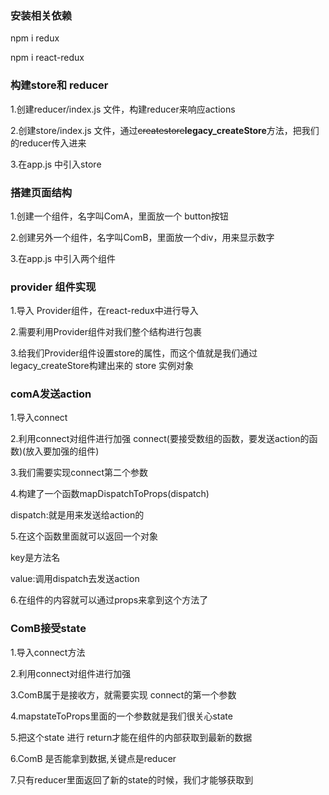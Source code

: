 ### 安装相关依赖

npm i redux

npm i react-redux

### 构建store和 reducer

1.创建reducer/index.js 文件，构建reducer来响应actions

2.创建store/index.js 文件，通过~~createstore~~**legacy_createStore**方法，把我们的reducer传入进来

3.在app.js 中引入store

### 搭建页面结构

1.创建一个组件，名字叫ComA，里面放一个 button按钮

2.创建另外一个组件，名字叫ComB，里面放一个div，用来显示数字

3.在app.js 中引入两个组件

### provider 组件实现

1.导入 Provider组件，在react-redux中进行导入

2.需要利用Provider组件对我们整个结构进行包裹

3.给我们Provider组件设置store的属性，而这个值就是我们通过legacy_createStore构建出来的 store 实例对象

### comA发送action

1.导入connect

2.利用connect对组件进行加强
connect(要接受数组的函数，要发送action的函数)(放入要加强的组件)

3.我们需要实现connect第二个参数

4.构建了一个函数mapDispatchToProps(dispatch)

dispatch:就是用来发送给action的

5.在这个函数里面就可以返回一个对象

key是方法名

value:调用dispatch去发送action

6.在组件的内容就可以通过props来拿到这个方法了

### ComB接受state

1.导入connect方法

2.利用connect对组件进行加强

3.ComB属于是接收方，就需要实现 connect的第一个参数

4.mapstateToProps里面的一个参数就是我们很关心state

5.把这个state 进行 return才能在组件的内部获取到最新的数据

6.ComB 是否能拿到数据,关键点是reducer

7.只有reducer里面返回了新的state的时候，我们才能够获取到
